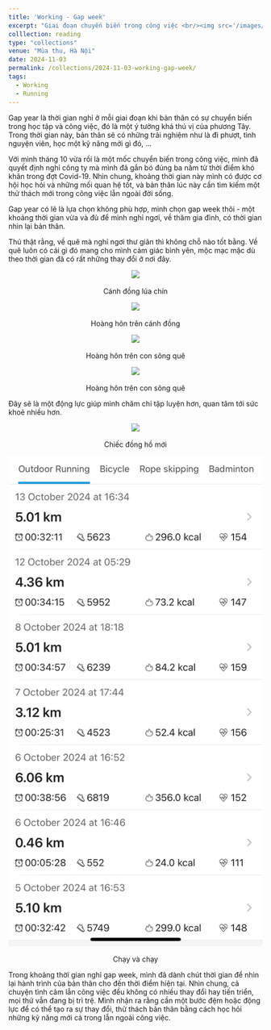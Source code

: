 ```yaml
---
title: 'Working - Gap week'
excerpt: "Giai đoạn chuyến biến trong công việc <br/><img src='/images/mylife/gap-week-2024/cover.PNG'>"
colllection: reading
type: "collections"
venue: "Mùa thu, Hà Nội"
date: 2024-11-03
permalink: /collections/2024-11-03-working-gap-week/
tags:
  - Working
  - Running
---
```


<head>
    <style type="text/css">
        figure{text-align: center;}
        math{text-align: center;}
    </style>
</head>

Gap year là thời gian nghỉ ở mỗi giai đoạn khi bản thân có sự chuyển biến trong học tập và công việc, đó là một ý tưởng khá thú vị của phương Tây. Trong thời gian này, bản thân sẽ có những trải nghiệm như là đi phượt, tình nguyện viên, học một kỹ năng mới gì đó, ...

Với mình tháng 10 vừa rồi là một mốc chuyển biến trong công việc, mình đã quyết định nghỉ công ty mà mình đã gắn bó đúng ba năm từ thời điểm khó khăn trong đợt Covid-19. Nhìn chung, khoảng thời gian này mình có được cơ hội học hỏi và những mối quan hệ tốt, và bản thân lúc này cần tìm kiếm một thử thách mới trong công việc lẫn ngoài đời sống.

Gap year có lẽ là lựa chọn không phù hợp, mình chọn gap week thôi - một khoảng thời gian vừa và đủ để mình nghỉ ngơi, về thăm gia đình, có thời gian nhìn lại bản thân.

Thú thật rằng, về quê mà nghỉ ngơi thư giãn thì không chỗ nào tốt bằng. Về quê luôn có cái gì đó mang cho mình cảm giác bình yên, mộc mạc mặc dù theo thời gian đã có rất những thay đổi ở nơi đây.

<p style="text-align:center;">
  <img src='/images/mylife/gap-week-2024/IMG_0008.PNG'>
  <p style="text-align:center;"><b></b>Cánh đồng lúa chín</p>
</p> 

<p style="text-align:center;">
  <img src='/images/mylife/gap-week-2024/IMG_0011.PNG'>
  <p style="text-align:center;"><b></b>Hoàng hôn trên cánh đồng</p>
</p> 

<p style="text-align:center;">
  <img src='/images/mylife/gap-week-2024/IMG_0013.PNG'>
  <p style="text-align:center;"><b></b>Hoàng hôn trên con sông quê</p>
</p>

<p style="text-align:center;">
  <img src='/images/mylife/gap-week-2024/IMG_0015.PNG'>
  <p style="text-align:center;"><b></b>Hoàng hôn trên con sông quê</p>
</p>

Đây sẽ là một động lực giúp mình chăm chỉ tập luyện hơn, quan tâm tới sức khoẻ nhiều hơn. 

<p style="text-align:center;">
  <img src='/images/mylife/gap-week-2024/IMG_0017.PNG'>
  <p style="text-align:center;"><b></b>Chiếc đồng hồ mới</p>
</p>

<p style="text-align:center;">
  <img src='/images/mylife/gap-week-2024/IMG_0188.jpg'>
  <p style="text-align:center;"><b></b>Chạy và chạy</p>
</p>

Trong khoảng thời gian nghỉ gap week, mình đã dành chút thời gian để nhìn lại hành trình của bản thân cho đến thời điểm hiện tại. Nhìn chung, cả chuyện tình cảm lẫn công việc đều không có nhiều thay đổi hay tiến triển, mọi thứ vẫn đang bị trì trệ. Mình nhận ra rằng cần một bước đệm hoặc động lực để có thể tạo ra sự thay đổi, thử thách bản thân bằng cách học hỏi những kỹ năng mới cả trong lẫn ngoài công việc.